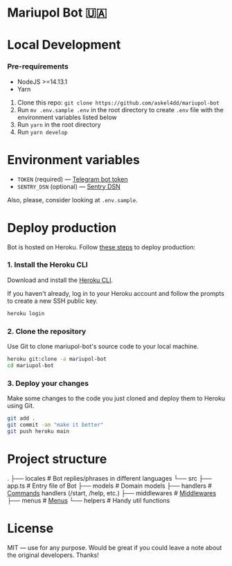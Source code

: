 # Mariupol Bot 🇺🇦

# Local Development

### Pre-requirements

-   NodeJS >=14.13.1
-   Yarn

1. Clone this repo: `git clone https://github.com/askel4dd/mariupol-bot`
2. Run `mv .env.sample .env` in the root directory to create `.env` file with the environment variables listed below
3. Run `yarn` in the root directory
4. Run `yarn develop`

# Environment variables

-   `TOKEN` (required) — [Telegram bot token](https://core.telegram.org/bots#6-botfather)
-   `SENTRY_DSN` (optional) — [Sentry DSN](https://docs.sentry.io/product/sentry-basics/dsn-explainer/)

Also, please, consider looking at `.env.sample`.

# Deploy production

Bot is hosted on Heroku. Follow [these steps](https://dashboard.heroku.com/apps/mariupol-bot/deploy/heroku-git) to deploy production:

### 1. Install the Heroku CLI

Download and install the [Heroku CLI](https://devcenter.heroku.com/articles/heroku-command-line).

If you haven't already, log in to your Heroku account and follow the prompts to create a new SSH public key.

```bash
heroku login
```

### 2. Clone the repository

Use Git to clone mariupol-bot's source code to your local machine.

```bash
heroku git:clone -a mariupol-bot
cd mariupol-bot
```

### 3. Deploy your changes

Make some changes to the code you just cloned and deploy them to Heroku using Git.

```bash
git add .
git commit -am "make it better"
git push heroku main
```

# Project structure

.
├── locales         # Bot replies/phrases in different languages
└── src
    ├── app.ts      # Entry file of Bot
    ├── models      # Domain models
    ├── handlers    # [Commands](https://grammy.dev/guide/commands.html) handlers (/start, /help, etc.)
    ├── middlewares # [Middlewares](https://grammy.dev/guide/middleware.html)
    ├── menus       # [Menus](https://grammy.dev/plugins/menu.html)
    └── helpers     # Handy util functions

# License

MIT — use for any purpose. Would be great if you could leave a note about the original developers. Thanks!
